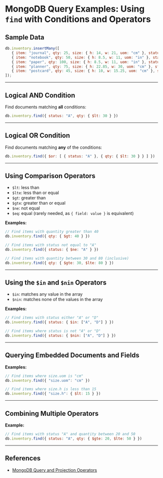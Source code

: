 # MongoDB Query Examples: Using `find` with Conditions and Operators

## Sample Data

```js
db.inventory.insertMany([
   { item: "journal", qty: 25, size: { h: 14, w: 21, uom: "cm" }, status: "A" },
   { item: "notebook", qty: 50, size: { h: 8.5, w: 11, uom: "in" }, status: "A" },
   { item: "paper", qty: 100, size: { h: 8.5, w: 11, uom: "in" }, status: "D" },
   { item: "planner", qty: 75, size: { h: 22.85, w: 30, uom: "cm" }, status: "D" },
   { item: "postcard", qty: 45, size: { h: 10, w: 15.25, uom: "cm" }, status: "A" }
]);
```

---

## Logical AND Condition

Find documents matching **all** conditions:

```js
db.inventory.find({ status: "A", qty: { $lt: 30 } })
```

---

## Logical OR Condition

Find documents matching **any** of the conditions:

```js
db.inventory.find({ $or: [ { status: "A" }, { qty: { $lt: 30 } } ] })
```

---

## Using Comparison Operators

- `$lt`: less than
- `$lte`: less than or equal
- `$gt`: greater than
- `$gte`: greater than or equal
- `$ne`: not equal
- `$eq`: equal (rarely needed, as `{ field: value }` is equivalent)

**Examples:**

```js
// Find items with quantity greater than 40
db.inventory.find({ qty: { $gt: 40 } })

// Find items with status not equal to "A"
db.inventory.find({ status: { $ne: "A" } })

// Find items with quantity between 30 and 80 (inclusive)
db.inventory.find({ qty: { $gte: 30, $lte: 80 } })
```

---

## Using the `$in` and `$nin` Operators

- `$in`: matches any value in the array
- `$nin`: matches none of the values in the array

**Examples:**

```js
// Find items with status either "A" or "D"
db.inventory.find({ status: { $in: ["A", "D"] } })

// Find items where status is not "A" or "D"
db.inventory.find({ status: { $nin: ["A", "D"] } })
```

---

## Querying Embedded Documents and Fields

**Examples:**

```js
// Find items where size.uom is "cm"
db.inventory.find({ "size.uom": "cm" })

// Find items where size.h is less than 15
db.inventory.find({ "size.h": { $lt: 15 } })
```

---

## Combining Multiple Operators

**Example:**

```js
// Find items with status "A" and quantity between 20 and 50
db.inventory.find({ status: "A", qty: { $gte: 20, $lte: 50 } })
```

---

## References
- [MongoDB Query and Projection Operators](https://www.mongodb.com/docs/manual/reference/operator/query/)